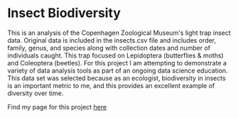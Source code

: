 # Insect Biodiversity
This is an analysis of the Copenhagen Zoological Museum's light trap insect data. Original data is included in the insects.csv file and includes order, family, genus, and species along with collection dates and number of individuals caught. This trap focused on Lepidoptera (butterflies & moths) and Coleoptera (beetles). For this project I am attempting to demonstrate a variety of data analysis tools as part of an ongoing data science education. This data set was selected because as an ecologist, biodiversity in insects is an important metric to me, and this provides an excellent example of diversity over time.

Find my page for this project [here](https://elizabethdoss.github.io/insectbd/)
